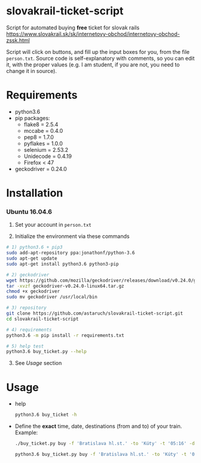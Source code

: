 # slovakrail-ticket-script

Script for automated buying **free** ticket for slovak rails https://www.slovakrail.sk/sk/internetovy-obchod/internetovy-obchod-zssk.html

Script will click on buttons, and fill up the input boxes for you, from the file `person.txt`. Source code is self-explanatory with comments, so you can edit it, with the proper values (e.g. I am student, if you are not, you need to change it in source).

# Requirements
- python3.6
- pip packages:
  - flake8 = 2.5.4
  - mccabe = 0.4.0
  - pep8 = 1.7.0
  - pyflakes = 1.0.0
  - selenium = 2.53.2
  - Unidecode = 0.4.19
  - Firefox < 47
- geckodriver = 0.24.0

# Installation

### Ubuntu 16.04.6

1. Set your account in `person.txt`

2. Initialize the environment via these commands

```sh
# 1) python3.6 + pip3
sudo add-apt-repository ppa:jonathonf/python-3.6
sudo apt-get update
sudo apt-get install python3.6 python3-pip

# 2) geckodriver
wget https://github.com/mozilla/geckodriver/releases/download/v0.24.0/geckodriver-v0.24.0-linux64.tar.gz
tar -xvzf geckodriver-v0.24.0-linux64.tar.gz
chmod +x geckodriver
sudo mv geckodriver /usr/local/bin

# 3) repository
git clone https://github.com/astaruch/slovakrail-ticket-script.git
cd slovakrail-ticket-script

# 4) requirements
python3.6 -m pip install -r requirements.txt

# 5) help test
python3.6 buy_ticket.py --help
```

3. See *Usage* section

# Usage

* help
	```sh
	python3.6 buy_ticket -h
	```

* Define the **exact** time, date, destinations (from and to) of your train.<br>Example:<br>
	```sh
	./buy_ticket.py buy -f 'Bratislava hl.st.' -to 'Kúty' -t '05:16' -d '16.03.2019'

	python3.6 buy_ticket.py buy -f 'Bratislava hl.st.' -to 'Kúty' -t '05:16' -d '16.03.2019'
	```
